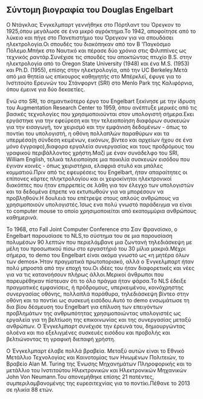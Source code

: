 ## Σύντομη βιογραφία του Douglas Engelbart

Ο Ντάγκλας Ένγκελμπαρτ γεννήθηκε στο Πόρτλαντ του Όρεγκον το 1925,όπου μεγάλωσε σε ένα μικρό αγρόκτημα.Το 1942, αποφοίτησε από το λύκειο και πήγε στο Πανεπιστήμιο του Όρεγκον για να σπουδάσει ηλεκτρολογία.Οι σπουδές του διακόπηκαν από τον Β 'Παγκόσμιο Πόλεμο.Μπήκε στο Ναυτικό και πέρασε δύο χρόνια στις Φιλιππίνες ως τεχνικός ραντάρ.Συνέχισε τις σπουδές του αποκτώντας πτυχίο B.S. στην ηλεκτρολογία από το Oregon State University (1948) και ένα M.S. (1953) και Ph.D. (1955), επίσης στην ηλεκτρολογία, από την UC Berkeley.Μετά από μια θητεία ως επίκουρος καθηγητής στο Μπέρκλεϊ, έφυγε για το Ινστιτούτο Ερευνών του Στάνφορντ (SRI) στο Menlo Park της Καλιφόρνια, όπου έμεινε για δύο δεκαετίες.

Ενώ στο SRI, το σημαντικότερο έργο του Engelbart ξεκίνησε με την ίδρυση του Augmentation Research Center το 1959, όπου ανέπτυξε μερικές από τις βασικές τεχνολογίες που χρησιμοποιούνται στον υπολογιστή σήμερα.Εκει εργάστηκε για την εφεύρεση και την τελειοποίηση διαφόρων συσκευών για την εισαγωγή, τον χειρισμό και την εμφάνιση δεδομένων - όπως το ποντίκι του υπολογιστή, η οθόνη πολλαπλών παραθύρων και τα υπερμέσα(η σύνδεση κειμένων, εικόνων, βίντεο και αρχείων ήχου σε ένα μόνο έγγραφο),διαφορα εργαλεία συνεργασίας και τους προδρόμους του γραφικού περιβάλλοντος χρήστη.Μαζί με έναν συνάδελφο του SRI, William English, τελικά τελειοποίησε μια ποικιλία συσκευών εισόδου που έγιναν κοινές - όπως χειριστήρια, ελαφριά στυλό και μπάλες κομματιού.Πριν από τις εφευρέσεις του Engelbart, ήταν απαραίτητες οι επίπονες κάρτες πληκτρολογίου και οι χειροκίνητοι ηλεκτρονικοί διακόπτες που ήταν επιρρεπείς σε λάθη για τον έλεγχο των υπολογιστών και τα δεδομένα έπρεπε να εκτυπωθούν για να μπορέσουν να προβληθούν.Η δουλειά του επέτρεψε στους απλούς ανθρώπους να χρησιμοποιούν
υπολογιστές.Ίσως ενα πολύ γνωστό παράδειγμα να είναι το computer mouse το οποίο χρησιμοποιείται από εκατομμύρια ανθρώπους καθημερινά.
 
Το 1968, στο Fall Joint Computer Conference στο Σαν Φρανσίσκο, ο Engelbart παρουσίασε το NLS,το σύστημα του σε μια παρουσίαση πολυμέσων 90 λεπτών που περιελάμβανε μια ζωντανή τηλεδιάσκεψη με μέλη του προσωπικού πίσω στο εργαστήριό του 30 μίλια μακριά.Μέχρι σήμερα, το demo του Engelbart είναι ακόμα γνωστό ως «η μητέρα όλων των demos».Ήταν πραγματικά πρωτοποριακό, αλλά ο Ένγκελμπαρτ ήταν πολύ μπροστά από την εποχή του.Οι ιδέες του ήταν διαφορετικές και νέες για να τις κατανοήσουν πλήρως άλλοι.Μερικοί άνθρωποι που παρευρέθηκαν πίστευαν ότι το όλο πράγμα ήταν φάρσα.Το NLS έδειξε πραγματικές εμφανίσεις, ή πρόδρομους, υπερκειμένου, κοινόχρηστης συνεργασίας οθόνης, πολλαπλά παράθυρα, τηλεδιάσκεψη βίντεο στην οθόνη και το ποντίκι ως συσκευή εισόδου.Αυτό το demo ενσωμάτωσε τη δια βίου δέσμευση του Engelbart για επίλυση των επειγόντων προβλημάτων της ανθρωπότητας χρησιμοποιώντας υπολογιστές ως εργαλεία για τη βελτίωση της επικοινωνίας και της συνεργασίας μεταξύ ανθρώπων. Ο Ένγκελμπαρτ συνέχισε την έρευνά του, δημιουργώντας ολοένα και πιο εξελιγμένες συσκευές εισόδου και προβολής και βελτιώνοντας τη γραφική διεπαφή χρήστη.

Ο Ένγκελμπαρτ έλαβε πολλά βραβεία. Μεταξύ αυτών είναι το Εθνικό Μετάλλιο Τεχνολογίας και Καινοτομίας των Ηνωμένων Πολιτειών, το Βραβείο Alan M. Turing της Ένωσης Μηχανημάτων Πληροφορικής και το μετάλλιο του Ινστιτούτου Ηλεκτρονικών και Ηλεκτρονικών Μηχανικών John Von Neumann.Του απονεμήθηκε επίσης 21 πατέντες, συμπεριλαμβανομένης της ευρεσιτεχνίας για το ποντίκι.Πέθανε το 2013 σε ηλικία 88 ετών.

